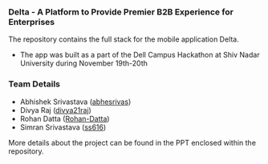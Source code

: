 ### Delta - A Platform to Provide Premier B2B Experience for Enterprises

The repository contains the full stack for the mobile application Delta. 
 - The app was built as a part of the Dell Campus Hackathon at Shiv Nadar University during November 19th-20th

### Team Details
- Abhishek Srivastava ([abhesrivas](https://github.com/abhesrivas/))
- Divya Raj ([divya21raj](https://github.com/divya21raj))
- Rohan Datta ([Rohan-Datta](https://github.com/Rohan-Datta))
- Simran Srivastava ([ss616](https://github.com/ss616))

More details about the project can be found in the PPT enclosed within the repository.
